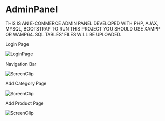 
# AdminPanel


THIS IS AN E-COMMERCE ADMIN PANEL DEVELOPED WITH PHP, AJAX, MYSQL, BOOTSTRAP
TO RUN THIS PROJECT YOU SHOULD USE XAMPP OR WAMP64. SQL TABLES' FILES WILL BE UPLOADED.

Login Page

![LoginPage](https://user-images.githubusercontent.com/70219430/186894704-5f4c1fe4-3a37-4844-9461-117fc591d714.png)


Navigation Bar

![ScreenClip](https://user-images.githubusercontent.com/70219430/186895161-609166d5-04a4-4aea-a6e5-0c4d25b256be.png)

Add Category Page

![ScreenClip](https://user-images.githubusercontent.com/70219430/186895269-d93e403b-7bcc-448c-a485-b361d7d9981f.png)

Add Product Page

![ScreenClip](https://user-images.githubusercontent.com/70219430/186895302-09ecca5f-330b-41a1-9972-400ec4df7ff4.png)
